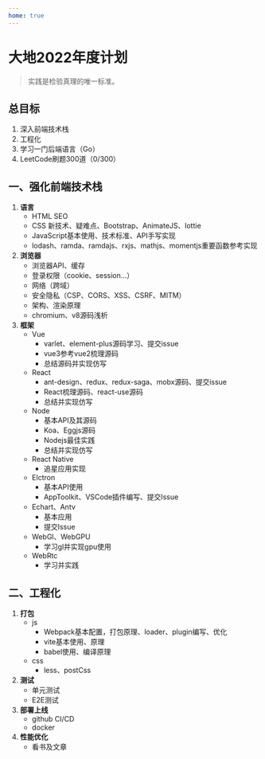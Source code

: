 ```yaml
---
home: true
---
```


# 大地2022年度计划

> 实践是检验真理的唯一标准。

## 总目标
1. 深入前端技术栈
2. 工程化
3. 学习一门后端语言（Go）
4. LeetCode刷题300道（0/300）

## 一、强化前端技术栈
1. **语言**
    - HTML SEO
    - CSS 新技术、疑难点、Bootstrap、AnimateJS、lottie 
    - JavaScript基本使用、技术标准、API手写实现
    - lodash、ramda、ramdajs、rxjs、mathjs、momentjs重要函数参考实现
2. **浏览器**
    - 浏览器API、缓存
    - 登录权限（cookie、session...）
    - 网络（跨域）
    - 安全隐私（CSP、CORS、XSS、CSRF、MITM）
    - 架构、渲染原理
    - chromium、v8源码浅析
3. **框架**
    + Vue
        - varlet、element-plus源码学习、提交issue
        - vue3参考vue2梳理源码
        - 总结源码并实现仿写
    + React
        - ant-design、redux、redux-saga、mobx源码、提交issue
        - React梳理源码、react-use源码
        - 总结并实现仿写
    * Node
        - 基本API及其源码
        - Koa、Eggjs源码
        - Nodejs最佳实践
        - 总结并实现仿写
    * React Native
        - 追星应用实现
    * Elctron
        - 基本API使用
        - AppToolkit、VSCode插件编写、提交Issue
    * Echart、Antv
        - 基本应用
        - 提交Issue
    * WebGl、WebGPU
        - 学习gl并实现gpu使用
    * WebRtc
        - 学习并实践
## 二、工程化
1. **打包**
    + js
        - Webpack基本配置，打包原理、loader、plugin编写、优化
        - vite基本使用、原理
        - babel使用、编译原理
    + css
        - less、postCss
2. **测试**
    + 单元测试
    + E2E测试
3. **部署上线**
    + github CI/CD
    + docker
4. **性能优化**
    + 看书及文章
